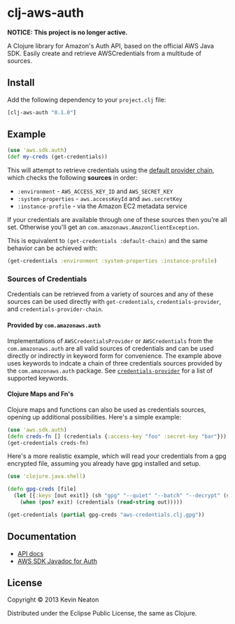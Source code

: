 # clj-aws-auth

**NOTICE: This project is no longer active.**

A Clojure library for Amazon's Auth API, based on the official AWS Java
SDK. Easily create and retrieve AWSCredentials from a multitude of sources.

## Install

Add the following dependency to your `project.clj` file:

```clojure
[clj-aws-auth "0.1.0"]
```

## Example

```clojure
(use 'aws.sdk.auth)
(def my-creds (get-credentials))
```

This will attempt to retrieve credentials using the [default provider chain][0],
which checks the following __sources__ in order:

* `:environment`       - `AWS_ACCESS_KEY_ID` and `AWS_SECRET_KEY`
* `:system-properties` - `aws.accessKeyId` and `aws.secretKey`
* `:instance-profile`  - via the Amazon EC2 metadata service

If your credentials are available through one of these sources then you're all
set. Otherwise you'll get an `com.amazonaws.AmazonClientException`.

This is equivalent to `(get-credentials :default-chain)` and the same behavior
can be achieved with:

```clojure
(get-credentials :environment :system-properties :instance-profile)
```

### Sources of Credentials

Credentials can be retrieved from a variety of sources and any of these sources
can be used directly with `get-credentials`, `credentials-provider`, and
`credentials-provider-chain`.

#### Provided by `com.amazonaws.auth`

Implementations of `AWSCredentialsProvider` or `AWSCredentials` from the
`com.amazonaws.auth` are all valid sources of credentials and can be used
directly or indirectly in keyword form for convenience. The example above uses
keywords to indcate a chain of three credentials sources provided by the
`com.amazonaws.auth` package. See [`credentials-provider`][1] for a list of
supported keywords.

#### Clojure Maps and Fn's

Clojure maps and functions can also be used as credentials sources, opening up
additional possibilities. Here's a simple example:

```clojure
(use 'aws.sdk.auth)
(defn creds-fn [] (credentials {:access-key "foo" :secret-key "bar"}))
(get-credentials creds-fn)
```

Here's a more realistic example, which will read your credentials from a gpg
encrypted file, assuming you already have gpg installed and setup.

```clojure
(use 'clojure.java.shell)

(defn gpg-creds [file]
  (let [{:keys [out exit]} (sh "gpg" "--quiet" "--batch" "--decrypt" (str file))]
    (when (pos? exit) (credentials (read-string out)))))

(get-credentials (partial gpg-creds "aws-credentials.clj.gpg"))
```

## Documentation

* [API docs][2]
* [AWS SDK Javadoc for Auth][3]

## License

Copyright © 2013 Kevin Neaton

Distributed under the Eclipse Public License, the same as Clojure.

[0]: http://docs.aws.amazon.com/AWSJavaSDK/latest/javadoc/com/amazonaws/auth/DefaultAWSCredentialsProviderChain.html
[1]: http://neatonk.github.com/clj-aws-auth/aws.sdk.auth.html#var-credentials-provider
[2]: http://neatonk.github.com/clj-aws-auth/aws.sdk.auth.html
[3]: http://docs.aws.amazon.com/AWSJavaSDK/latest/javadoc/com/amazonaws/auth/package-summary.html
